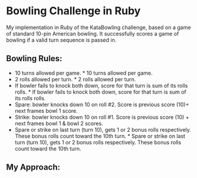 Bowling Challenge in Ruby
=================

My implementation in Ruby of the KataBowling challenge, based on a game of standard 10-pin American bowling. It successfully scores a game of bowling if a valid turn sequence is passed in.


## Bowling Rules:


* 10 turns allowed per game.	* 10 turns allowed per game.
* 2 rolls allowed per turn.	* 2 rolls allowed per turn.
* If bowler fails to knock both down, score for that turn is sum of its rolls rolls.	* If bowler fails to knock both down, score for that turn is sum of its rolls rolls.
* Spare: bowler knocks down 10 on roll #2. Score is previous score (10)+ next frames bowl 1 score.
* Strike: bowler knocks down 10 on roll #1. Score is previous score (10) + next frames bowl 1 & bowl 2 scores.
* Spare or strike on last turn (turn 10), gets 1 or 2 bonus rolls respectively. These bonus rolls count toward the 10th turn.	* Spare or strike on last turn (turn 10), gets 1 or 2 bonus rolls respectively. These bonus rolls count toward the 10th turn.

## My Approach:
